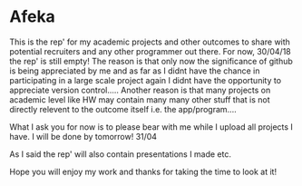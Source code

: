 # Afeka
This is the rep' for my academic projects and other outcomes to share with potential recruiters and any other programmer out there.
For now, 30/04/18 the rep' is still empty!
The reason is that only now the significance of github is being appreciated by me and as far as I didnt have the chance in participating in a large scale project again I didnt have the opportunity to appreciate version control.....
Another reason is that many projects on academic level like HW may contain many many other stuff that is not directly relevent to the outcome itself i.e. the app/program....

What I ask you for now is to please bear with me while I upload all projects I have.
I will be done by tomorrow! 31/04

As I said the rep' will also contain presentations I made etc.

Hope you will enjoy my work and thanks for taking the time to look at it!
